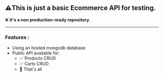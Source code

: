 ## ⚠️This is just a basic Ecommerce API for testing. 

❌ **It's a non production-ready repository.**

---

### Features :
- Using an hosted mongodb database
- Public API available for:
    - ✅ Products CRUD
    - ✅ Carts CRUD
    - 🥲 That's all